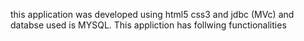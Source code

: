 this application was developed using html5 css3 and jdbc (MVc) and databse used is MYSQL. This appliction has follwing functionalities
